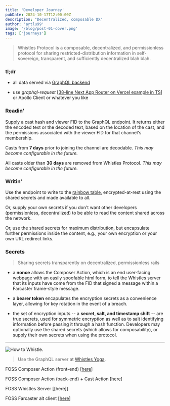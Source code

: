 ```yaml
---
title: 'Developer Journey'
pubDate: 2024-10-17T12:00:00Z
description: "Decentralized, composable DX" 
author: 'artlu99'
image: '/blog/post-01-cover.png'
tags: ['journeys']
---
```


> Whistles Protocol is a composable, decentralized, and permissionless protocol for sharing restricted-distribution information in self-sovereign, transparent, and sufficiently decentralized blah blah.

### tl;dr

- all data served via [GraphQL backend](https://yoga-whistles.artlu.workers.dev/graphql)

- use *graphql-request* [[38-line Next App Router on Vercel example in TS](https://github.com/artlu99/keccak256-composer-action/blob/main/external/schema.ts)] or Apollo Client or whatever you like

### Readin'

Supply a cast hash and viewer FID to the GraphQL endpoint. It returns either the encoded text or the decoded text, based on the location of the cast, and the permissions associated with the viewer FID for that channel's membership.

Casts from <strong>7 days</strong> prior to joining the channel are decodable. *This may become configurable in the future.*

All casts older than <strong>30 days</strong> are removed from Whistles Protocol. *This may become configurable in the future.*

### Writin'

Use the endpoint to write to the [rainbow table](https://en.wikipedia.org/wiki/Rainbow_table), encrypted-at-rest using the shared secrets and made available to all.

Or, supply your own secrets if you don't want other developers (permissionless, decentralized) to be able to read the content shared across the network.

Or, use the shared secrets for maximum distribution, but encapsulate further permissions inside the content, e.g., your own encryption or your own URL redirect links.

### Secrets

> Sharing secrets transparently on decentralized, permissionless rails

- a **nonce** allows the Composer Action, which is an end user-facing webpage with an easily spoofable html form, to tell the Whistles server that its inputs have come from the FID that signed a message within a Farcaster frame-style message.

- a **bearer token** encapulates the encryption secrets as a convenience layer, allowing for key rotation in the event of a breach.

- the set of encryption inputs -- a **secret, salt, and timestamp shift** -- are true secrets, used for symmetric encryption as well as to salt identifying information before passing it through a hash function. Developers may optionally use the shared secrets (which allows for composability), or supply their own secrets when using the protocol.

---

![How to Whistle.](/blog/post-05.png)

> Use the GraphQL server at [Whistles Yoga](https://yoga-whistles.artlu.workers.dev/graphql).

FOSS Composer Action (front-end) [[here](https://github.com/artlu99/keccak256-composer-action)]

FOSS Composer Action (back-end) + Cast Action [[here](https://github.com/artlu99/keccak256-composer-action-worker)]

FOSS Whistles Server [[here]]

FOSS Farcaster alt client [[here](https://github.com/artlu99/bcbhshow-lite-client)]
